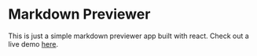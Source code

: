 # Markdown Previewer

This is just a simple markdown previewer app built with react. Check out a live demo [here](https://musical-rugelach-84233a.netlify.app/ "go to live demo").